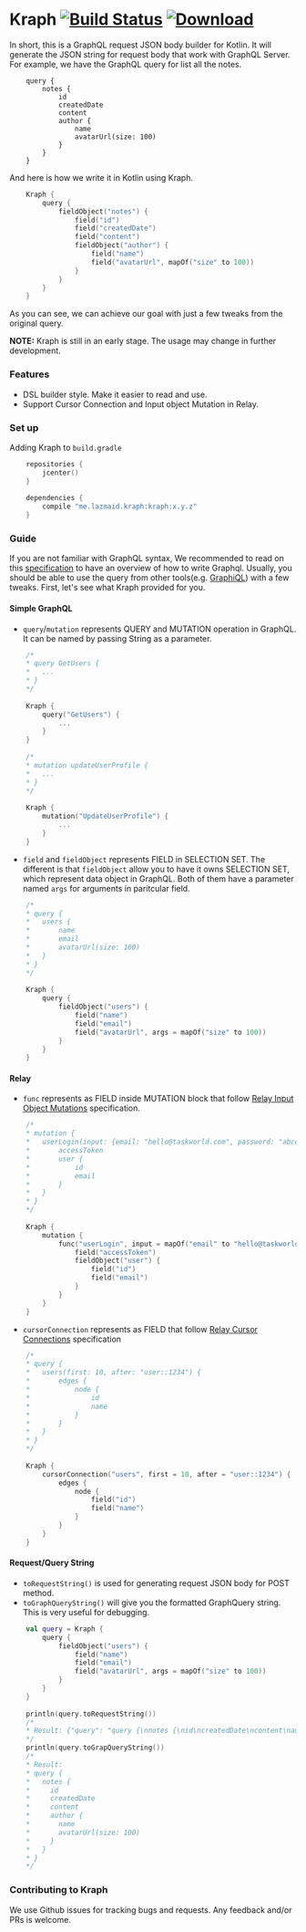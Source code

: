 # Kraph [![Build Status](https://travis-ci.org/VerachadW/kraph.svg?branch=master)](https://travis-ci.org/VerachadW/kraph) [ ![Download](https://api.bintray.com/packages/tw/maven/kraph/images/download.svg) ](https://bintray.com/tw/maven/kraph/_latestVersion)
In short, this is a GraphQL request JSON body builder for Kotlin. It will generate the JSON string for request body that work with GraphQL Server. For example, we have the GraphQL query for list all the notes.
```
    query {
        notes {
            id
            createdDate
            content
            author {
                name
                avatarUrl(size: 100)
            }
        }
    }
```
And here is how we write it in Kotlin using Kraph.
```kotlin
    Kraph {
        query {
            fieldObject("notes") {
                field("id")
                field("createdDate")
                field("content")
                fieldObject("author") {
                    field("name")
                    field("avatarUrl", mapOf("size" to 100))
                }
            }
        }
    }
```
As you can see, we can achieve our goal with just a few tweaks from the original query.

**NOTE:** Kraph is still in an early stage. The usage may change in further development.

### Features
- DSL builder style. Make it easier to read and use.
- Support Cursor Connection and Input object Mutation in Relay.

### Set up
Adding Kraph to `build.gradle`
```kotlin
    repositories {
        jcenter()
    }
    
    dependencies {
        compile "me.lazmaid.kraph:kraph:x.y.z"
    }
```

### Guide
If you are not familiar with GraphQL syntax, We recommended to read on this [specification](https://facebook.github.io/graphql/) to have an overview of how to write Graphql. Usually, you should be able to use the query from other tools(e.g. [GraphiQL](https://github.com/graphql/graphiql)) with a few tweaks. First, let's see what Kraph provided for you.
#### Simple GraphQL
- `query`/`mutation` represents QUERY and MUTATION operation in GraphQL. It can be named by passing String as a parameter. 
```kotlin
    /*
    * query GetUsers {
    *   ...
    * }
    */
    
    Kraph {
        query("GetUsers") {
            ...
        }
    }
    
    /*
    * mutation updateUserProfile {
    *   ...
    * }
    */
    
    Kraph {
        mutation("UpdateUserProfile") {
            ... 
        }
    }
```
- `field` and `fieldObject` represents FIELD in SELECTION SET. The different is that `fieldObject` allow you to have it owns SELECTION SET, which represent data object in GraphQL. Both of them have a parameter named `args` for arguments in paritcular field.
```kotlin
    /*
    * query {
    *   users {
    *       name
    *       email
    *       avatarUrl(size: 100)
    *   }
    * }
    */
    
    Kraph {
        query {
            fieldObject("users") {
                field("name")
                field("email")
                field("avatarUrl", args = mapOf("size" to 100))
            }
        }
    }
```
#### Relay
- `func` represents as FIELD inside MUTATION block that follow [Relay Input Object Mutations](https://facebook.github.io/relay/graphql/mutations.htm) specification.
```kotlin
    /*
    * mutation {
    *   userLogin(input: {email: "hello@taskworld.com", password: "abcd1234"}) {
    *       accessToken
    *       user {
    *           id
    *           email
    *       }
    *   }
    * }
    */
    
    Kraph {
        mutation {
            func("userLogin", input = mapOf("email" to "hello@taskworld.com", "password" to "abcd1234")) {
                field("accessToken")
                fieldObject("user") {
                    field("id")
                    field("email")
                }
            }
        }
    }
```
- `cursorConnection` represents as FIELD that follow [Relay Cursor Connections](https://facebook.github.io/relay/graphql/connections.htm) specification
```kotlin
    /*
    * query {
    *   users(first: 10, after: "user::1234") {
    *       edges {
    *           node {
    *               id
    *               name
    *           }
    *       }
    *   }
    * }
    */
    
    Kraph {
        cursorConnection("users", first = 10, after = "user::1234") {   
            edges {
                node {
                    field("id")
                    field("name")
                }
            }
        }
    }
```
#### Request/Query String
- `toRequestString()` is used for generating request JSON body for POST method.
- `toGraphQueryString()` will give you the formatted GraphQuery string. This is very useful for debugging.
```kotlin
    val query = Kraph {
        query {
            fieldObject("users") {
                field("name")
                field("email")
                field("avatarUrl", args = mapOf("size" to 100))
            }
        }
    }    
    
    println(query.toRequestString())
    /*
    * Result: {"query": "query {\nnotes {\nid\ncreatedDate\ncontent\nauthor {\nname\navatarUrl(size: 100)\n}\n}\n}", "variables": null, "operationName": null}
    */
    println(query.toGrapQueryString())
    /*
    * Result: 
    * query {
    *   notes {
    *     id
    *     createdDate
    *     content
    *     author {
    *       name
    *       avatarUrl(size: 100)
    *     }
    *   }
    * }
    */
```
### Contributing to Kraph
We use Github issues for tracking bugs and requests. Any feedback and/or PRs is welcome.